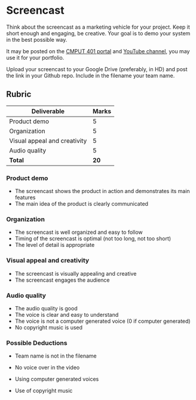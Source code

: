 # Screencast

Think about the screencast as a marketing vehicle for your project. Keep it short enough and engaging, be creative. Your goal is to demo your system in the best possible way. 

It may be posted on the [CMPUT 401 portal](https://cmput401.ca/) and [YouTube channel](https://www.youtube.com/channel/UCmKhG9HEMgzaUfdBcyv2nBA), you may use it for your portfolio. 

Upload your screencast to your Google Drive (preferably, in HD) and post the link in your Github repo. Include in the filename your team name.

## Rubric

| Deliverable                  | Marks  |
| ---------------------------- | ------ |
| Product demo                 | 5      |
| Organization                 | 5      |
| Visual appeal and creativity | 5      |
| Audio quality                | 5      |
| **Total**                    | **20** |

### Product demo

* The screencast shows the product in action and demonstrates its main features
* The main idea of the product is clearly communicated

### Organization

* The screencast is well organized and easy to follow
* Timing of the screencast is optimal (not too long, not too short)
* The level of detail is appropriate

### Visual appeal and creativity

* The screencast is visually appealing and creative
* The screencast engages the audience

### Audio quality

* The audio quality is good
* The voice is clear and easy to understand
* The voice is not a computer generated voice (0 if computer generated)
* No copyright music is used

### Possible Deductions
* Team name is not in the filename
* No voice over in the video
* Using computer generated voices

* Use of copyright music
